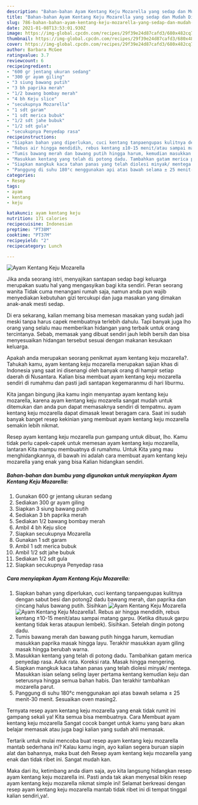 ```yaml
---
description: "Bahan-bahan Ayam Kentang Keju Mozarella yang sedap dan Mudah Dibuat"
title: "Bahan-bahan Ayam Kentang Keju Mozarella yang sedap dan Mudah Dibuat"
slug: 786-bahan-bahan-ayam-kentang-keju-mozarella-yang-sedap-dan-mudah-dibuat
date: 2021-01-08T13:53:01.930Z
image: https://img-global.cpcdn.com/recipes/29f39e24d87cafd3/680x482cq70/ayam-kentang-keju-mozarella-foto-resep-utama.jpg
thumbnail: https://img-global.cpcdn.com/recipes/29f39e24d87cafd3/680x482cq70/ayam-kentang-keju-mozarella-foto-resep-utama.jpg
cover: https://img-global.cpcdn.com/recipes/29f39e24d87cafd3/680x482cq70/ayam-kentang-keju-mozarella-foto-resep-utama.jpg
author: Barbara McGee
ratingvalue: 3.7
reviewcount: 6
recipeingredient:
- "600 gr jentang ukuran sedang"
- "300 gr ayam giling"
- "3 siung bawang putih"
- "3 bh paprika merah"
- "1/2 bawang bombay merah"
- "4 bh Keju slice"
- "secukupnya Mozarella"
- "1 sdt garam"
- "1 sdt merica bubuk"
- "1/2 sdt jahe bubuk"
- "1/2 sdt gula"
- "secukupnya Penyedap rasa"
recipeinstructions:
- "Siapkan bahan yang diperlukan, cuci kentang tanpaengupas kulitnya dengan sabut besi dan potong2 dadu bawang merah, dan paprika dan cincang halus bawang putih. Sisihkan"
- "Rebus air hingga mendidih, rebus kentang ±10-15 menit/atau sampai matang garpu. (Ketika ditusuk garpu kentang tidak keras ataupun lembek). Sisihkan. Setelah dingin potong dadu."
- "Tumis bawang merah dan bawang putih hingga harum, kemudian masukkan paprika masak hingga layu. Terakhir masukkan ayam giling masak hingga berubah warna."
- "Masukkan kentang yang telah di potong dadu. Tambahkan gatam merica penyedap rasa. Aduk rata. Koreksi rata. Masak hingga mengering."
- "Siapkan mangkuk kaca tahan panas yang telah diolesi minyak/ mentega. Masukkan isian selang seling layer pertama kentang kemudian keju dan seterusnya hingga semua bahan habis. Dan terakhir tambahkan mozarella parut."
- "Panggung di suhu 180°c menggunakan api atas bawah selama ± 25 menit-30 menit. Sesuaikan oven masing2."
categories:
- Resep
tags:
- ayam
- kentang
- keju

katakunci: ayam kentang keju 
nutrition: 171 calories
recipecuisine: Indonesian
preptime: "PT38M"
cooktime: "PT37M"
recipeyield: "2"
recipecategory: Lunch

---
```



![Ayam Kentang Keju Mozarella](https://img-global.cpcdn.com/recipes/29f39e24d87cafd3/680x482cq70/ayam-kentang-keju-mozarella-foto-resep-utama.jpg)

Jika anda seorang istri, menyajikan santapan sedap bagi keluarga merupakan suatu hal yang mengasyikan bagi kita sendiri. Peran seorang  wanita Tidak cuma menangani rumah saja, namun anda pun wajib menyediakan kebutuhan gizi tercukupi dan juga masakan yang dimakan anak-anak mesti sedap.

Di era  sekarang, kalian memang bisa memesan masakan yang sudah jadi meski tanpa harus capek membuatnya terlebih dahulu. Tapi banyak juga lho orang yang selalu mau memberikan hidangan yang terbaik untuk orang tercintanya. Sebab, memasak yang dibuat sendiri jauh lebih bersih dan bisa menyesuaikan hidangan tersebut sesuai dengan makanan kesukaan keluarga. 



Apakah anda merupakan seorang penikmat ayam kentang keju mozarella?. Tahukah kamu, ayam kentang keju mozarella merupakan sajian khas di Indonesia yang saat ini disenangi oleh banyak orang di hampir setiap daerah di Nusantara. Kalian bisa membuat ayam kentang keju mozarella sendiri di rumahmu dan pasti jadi santapan kegemaranmu di hari liburmu.

Kita jangan bingung jika kamu ingin menyantap ayam kentang keju mozarella, karena ayam kentang keju mozarella sangat mudah untuk ditemukan dan anda pun dapat memasaknya sendiri di tempatmu. ayam kentang keju mozarella dapat dimasak lewat beragam cara. Saat ini sudah banyak banget resep kekinian yang membuat ayam kentang keju mozarella semakin lebih nikmat.

Resep ayam kentang keju mozarella pun gampang untuk dibuat, lho. Kamu tidak perlu capek-capek untuk memesan ayam kentang keju mozarella, lantaran Kita mampu membuatnya di rumahmu. Untuk Kita yang mau menghidangkannya, di bawah ini adalah cara membuat ayam kentang keju mozarella yang enak yang bisa Kalian hidangkan sendiri.

<!--inarticleads1-->

##### Bahan-bahan dan bumbu yang digunakan untuk menyiapkan Ayam Kentang Keju Mozarella:

1. Gunakan 600 gr jentang ukuran sedang
1. Sediakan 300 gr ayam giling
1. Siapkan 3 siung bawang putih
1. Sediakan 3 bh paprika merah
1. Sediakan 1/2 bawang bombay merah
1. Ambil 4 bh Keju slice
1. Siapkan secukupnya Mozarella
1. Gunakan 1 sdt garam
1. Ambil 1 sdt merica bubuk
1. Ambil 1/2 sdt jahe bubuk
1. Sediakan 1/2 sdt gula
1. Siapkan secukupnya Penyedap rasa




<!--inarticleads2-->

##### Cara menyiapkan Ayam Kentang Keju Mozarella:

1. Siapkan bahan yang diperlukan, cuci kentang tanpaengupas kulitnya dengan sabut besi dan potong2 dadu bawang merah, dan paprika dan cincang halus bawang putih. Sisihkan
<img src="https://img-global.cpcdn.com/steps/13fc0cccd0b26993/160x128cq70/ayam-kentang-keju-mozarella-langkah-memasak-1-foto.jpg" alt="Ayam Kentang Keju Mozarella"><img src="https://img-global.cpcdn.com/steps/f98ae66c61fa2ecf/160x128cq70/ayam-kentang-keju-mozarella-langkah-memasak-1-foto.jpg" alt="Ayam Kentang Keju Mozarella">1. Rebus air hingga mendidih, rebus kentang ±10-15 menit/atau sampai matang garpu. (Ketika ditusuk garpu kentang tidak keras ataupun lembek). Sisihkan. Setelah dingin potong dadu.
1. Tumis bawang merah dan bawang putih hingga harum, kemudian masukkan paprika masak hingga layu. Terakhir masukkan ayam giling masak hingga berubah warna.
1. Masukkan kentang yang telah di potong dadu. Tambahkan gatam merica penyedap rasa. Aduk rata. Koreksi rata. Masak hingga mengering.
1. Siapkan mangkuk kaca tahan panas yang telah diolesi minyak/ mentega. Masukkan isian selang seling layer pertama kentang kemudian keju dan seterusnya hingga semua bahan habis. Dan terakhir tambahkan mozarella parut.
1. Panggung di suhu 180°c menggunakan api atas bawah selama ± 25 menit-30 menit. Sesuaikan oven masing2.




Ternyata resep ayam kentang keju mozarella yang enak tidak rumit ini gampang sekali ya! Kita semua bisa membuatnya. Cara Membuat ayam kentang keju mozarella Sangat cocok banget untuk kamu yang baru akan belajar memasak atau juga bagi kalian yang sudah ahli memasak.

Tertarik untuk mulai mencoba buat resep ayam kentang keju mozarella mantab sederhana ini? Kalau kamu ingin, ayo kalian segera buruan siapin alat dan bahannya, maka buat deh Resep ayam kentang keju mozarella yang enak dan tidak ribet ini. Sangat mudah kan. 

Maka dari itu, ketimbang anda diam saja, ayo kita langsung hidangkan resep ayam kentang keju mozarella ini. Pasti anda tak akan menyesal bikin resep ayam kentang keju mozarella nikmat simple ini! Selamat berkreasi dengan resep ayam kentang keju mozarella mantab tidak ribet ini di tempat tinggal kalian sendiri,ya!.

